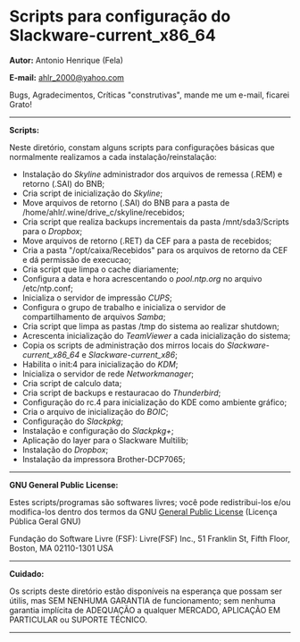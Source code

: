 **Scripts para configuração do Slackware-current_x86_64**
=================================================

**Autor:** Antonio Henrique (Fela)

**E-mail:** ahlr_2000@yahoo.com

Bugs, Agradecimentos, Críticas "construtivas", mande me um e-mail, ficarei Grato!

----------

**Scripts:**

Neste diretório, constam alguns scripts para configurações básicas que normalmente realizamos a cada instalação/reinstalação:
 
- Instalação do *Skyline* administrador dos arquivos de remessa (.REM) e retorno (.SAI) do BNB;
- Cria script de inicialização do *Skyline*;
- Move arquivos de retorno (.SAI) do BNB para a pasta de /home/ahlr/.wine/drive_c/skyline/recebidos;
- Cria script que realiza backups incrementais da pasta /mnt/sda3/Scripts para o *Dropbox*;
- Move arquivos de retorno (.RET) da CEF para a pasta de recebidos;
- Cria a pasta "/opt/caixa/Recebidos" para os arquivos de retorno da CEF e dá permissão de execucao;
- Cria script que limpa o cache diariamente;
- Configura a data e hora acrescentando o *pool.ntp.org*  no arquivo /etc/ntp.conf;
- Inicializa o servidor de impressão *CUPS*;
- Configura o grupo de trabalho e inicializa o servidor de compartilhamento de arquivos *Samba*;
- Cria script que limpa as pastas /tmp do sistema ao realizar shutdown;
- Acrescenta inicialização do *TeamViewer* a cada inicialização do sistema;
- Copia os scripts de administração dos mirros locais do *Slackware-current_x86_64* e *Slackware-current_x86*;
- Habilita o init:4 para inicialização do *KDM*;
- Inicializa o servidor de rede *Networkmanager*;
- Cria script de calculo data;
- Cria script de backups e restauracao do *Thunderbird*;
- Configuração do rc.4 para inicialização do KDE como ambiente gráfico;
- Cria o arquivo de inicialização do *BOIC*;
- Configuração do *Slackpkg*;
- Instalação e configuração do *Slackpkg+*;
- Aplicação do layer para o Slackware Multilib;
- Instalação do *Dropbox*;
- Instalação da impressora Brother-DCP7065;



----------

**GNU General Public License:**

Estes scripts/programas são softwares livres; você pode redistribui-los e/ou modifica-los dentro dos termos da GNU [General Public License](https://pt.wikipedia.org/wiki/GNU_General_Public_License) (Licença Pública Geral GNU)

Fundação do Software Livre (FSF): Livre(FSF) Inc., 51 Franklin St, Fifth Floor, Boston, MA 02110-1301 USA

----------

**Cuidado:**

Os scripts deste diretório estão disponíveis na esperança que possam ser útilis, mas SEM NENHUMA GARANTIA de funcionamento; sem nenhuma garantia implícita de ADEQUAÇÃO a qualquer MERCADO, APLICAÇÃO EM PARTICULAR ou SUPORTE TÉCNICO.

----------
 
